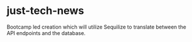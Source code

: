 # just-tech-news
Bootcamp led creation which will utilize Sequilize to translate between the API endpoints and the database.
